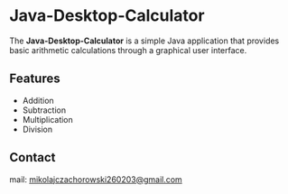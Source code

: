 # Java-Desktop-Calculator

The **Java-Desktop-Calculator** is a simple Java application that provides basic arithmetic calculations through a graphical user interface.

## Features

- Addition
- Subtraction
- Multiplication
- Division

## Contact

mail: mikolajczachorowski260203@gmail.com

